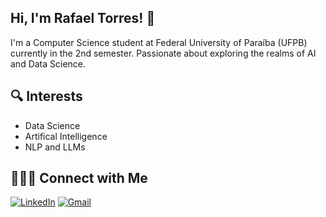 ## Hi, I'm Rafael Torres! 👋

I'm a Computer Science student at Federal University of Paraíba (UFPB) currently in the 2nd semester. Passionate about exploring the realms of AI and Data Science.

## 🔍 Interests
- Data Science
- Artifical Intelligence
- NLP and LLMs

## 🙋🏻‍♂️ **Connect with Me**
[![LinkedIn](https://img.shields.io/badge/LinkedIn-0077B5?style=for-the-badge&logo=linkedin&logoColor=white)](https://www.linkedin.com/in/rafaeltng)
[![Gmail](https://img.shields.io/badge/Gmail-D14836?style=for-the-badge&logo=gmail&logoColor=white)](mailto:rafaeltorresng@gmail.com)


